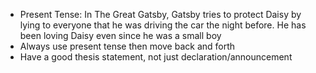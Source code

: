 - Present Tense: In The Great Gatsby, Gatsby tries to protect Daisy by lying to everyone that he was driving the car the night before. He has been loving Daisy even since he was a small boy
- Always use present tense then move back and forth
- Have a good thesis statement, not just declaration/announcement
